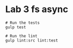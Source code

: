 # Lab 3 fs async

    # Run the tests
    gulp test

    # Run the lint
    gulp lint:src lint:test


